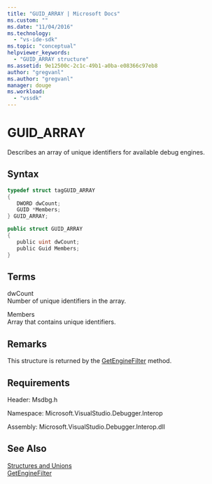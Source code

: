 ```yaml
---
title: "GUID_ARRAY | Microsoft Docs"
ms.custom: ""
ms.date: "11/04/2016"
ms.technology: 
  - "vs-ide-sdk"
ms.topic: "conceptual"
helpviewer_keywords: 
  - "GUID_ARRAY structure"
ms.assetid: 9e12500c-2c1c-49b1-a0ba-e08366c97eb8
author: "gregvanl"
ms.author: "gregvanl"
manager: douge
ms.workload: 
  - "vssdk"
---
```

# GUID_ARRAY
Describes an array of unique identifiers for available debug engines.  
  
## Syntax  
  
```cpp  
typedef struct tagGUID_ARRAY  
{  
   DWORD dwCount;  
   GUID *Members;  
} GUID_ARRAY;  
```  
  
```csharp  
public struct GUID_ARRAY  
{  
   public uint dwCount;  
   public Guid Members;  
}  
```  
  
## Terms  
 dwCount  
 Number of unique identifiers in the array.  
  
 Members  
 Array that contains unique identifiers.  
  
## Remarks  
 This structure is returned by the [GetEngineFilter](../../../extensibility/debugger/reference/idebugprocess3-getenginefilter.md) method.  
  
## Requirements  
 Header: Msdbg.h  
  
 Namespace: Microsoft.VisualStudio.Debugger.Interop  
  
 Assembly: Microsoft.VisualStudio.Debugger.Interop.dll  
  
## See Also  
 [Structures and Unions](../../../extensibility/debugger/reference/structures-and-unions.md)   
 [GetEngineFilter](../../../extensibility/debugger/reference/idebugprocess3-getenginefilter.md)